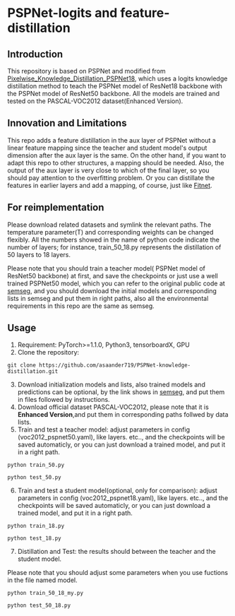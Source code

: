 # PSPNet-logits and feature-distillation

## Introduction
This repository is based on PSPNet and modified from [Pixelwise_Knowledge_Distillation_PSPNet18](https://github.com/ChexuanQiao/Pixelwise_Knowledge_Distillation_PSPNet18), which uses a logits knowledge distillation method to teach the PSPNet model of ResNet18 backbone with the PSPNet model of ResNet50 backbone. All the models are trained and tested on the PASCAL-VOC2012 dataset(Enhanced Version). 




## Innovation and Limitations
This repo adds a feature distillation in the aux layer of PSPNet without a linear feature mapping since the teacher and student model's output dimension after the aux layer is the same. On the other hand, if you want to adapt this repo to other structures, a mapping should be needed. Also, the output of the aux layer is very close to which of the final layer, so you should pay attention to the overfitting problem. Or you can distillate the features in earlier layers and add a mapping, of course, just like [Fitnet](https://arxiv.org/abs/1412.6550).

## For reimplementation
Please download related datasets and symlink the relevant paths. The temperature parameter(T) and corresponding weights can be changed flexibly. All the numbers showed in the name of python code indicate the number of layers; for instance, train_50_18.py represents the distillation of 50 layers to 18 layers.

Please note that you should train a teacher model( PSPNet model of ResNet50 backbone) at first, and save the checkpoints or just use a well trained PSPNet50 model, which you can refer to the original public code at [semseg](https://github.com/hszhao/semseg), and you should download the initial models and corresponding lists in semseg and put them in right paths, also all the environmental requirements in this repo are the same as semseg.
## Usage
1. Requirement: PyTorch>=1.1.0, Python3, tensorboardX, GPU
2. Clone the repository:
```
git clone https://github.com/asaander719/PSPNet-knowledge-distillation.git
```
3. Download initialization models and lists, also trained models and predictions can be optional, by the link shows in [semseg](https://github.com/hszhao/semseg), and put them in files followed by instructions.
4. Download official dataset PASCAL-VOC2012, please note that it is **Enhanced Version**,and put them in corresponding paths follwed by data lists.
5. Train and test a teacher model: adjust parameters in config (voc2012_pspnet50.yaml), like layers. etc.., and the checkpoints will be saved automaticly, or you can just download a trained model, and put it in a right path.  
```
python train_50.py
```
```
python test_50.py
```
6. Train and test a student model(optional, only for comparison): adjust parameters in config (voc2012_pspnet18.yaml), like layers. etc.., and the checkpoints will be saved automaticly, or you can just download a trained model, and put it in a right path.  
```
python train_18.py
```
```
python test_18.py
```
7. Distillation and Test: the results should between the teacher and the student model. 

Please note that you should adjust some parameters when you use fuctions in the file named model.
```
python train_50_18_my.py
```
```
python test_50_18.py
```
